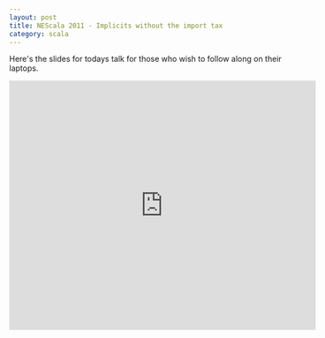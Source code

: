 ```yaml
---
layout: post
title: NEScala 2011 - Implicits without the import tax
category: scala
---
```


Here's the slides for todays talk for those who wish to follow along on their laptops.

<iframe src="https://docs.google.com/present/embed?id=dfqn4jb_106hq4mvbd8&size=m" frameborder="0" width="555" height="451"></iframe>


